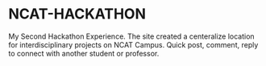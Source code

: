 # NCAT-HACKATHON
My Second Hackathon Experience. The site created a centeralize location for interdisciplinary projects on NCAT Campus. Quick post, comment, reply to connect with another student or professor.

